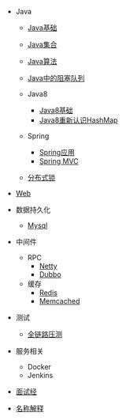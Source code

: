 - Java
  - [Java基础](/information/java/java_base)
  - [Java集合](/information/java/java_collection)
  - [Java算法](/information/java/java_algorithm)
  - [Java中的阻塞队列](/information/java/java_blocking_queue)
  - Java8
     - [Java8基础](/information/java/java8)
     - [Java8重新认识HashMap](/information/java/java8_hashmap)
  - Spring
     - [Spring应用](/information/spring/spring_info)
     - [Spring MVC](/information/spring/spring_mvc) 
  
  - [分布式锁](http://www.jianshu.com/p/535efcab356d) 

- [Web](/information/web)
- 数据持久化   
  - [Mysql](/information/database/mysql) 
- 中间件
  - RPC
    - [Netty](/information/middleware/netty/netty_info)
    - [Dubbo](/information/middleware/dubbo/dubbo_info)
  - 缓存
     - [Redis](/information/cache/redis)
     - [Memcached](/information/cache/memcached)
- 测试
  - [全链路压测](http://jm.taobao.org/2017/08/09/post-2017080902/)     
- 服务相关 
  - Docker
  - Jenkins 
- [面试经](/information/interview)    
- [名称解释](/information/nounal)    